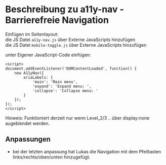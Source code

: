 # Beschreibung zu a11y-nav - Barrierefreie Navigation
Einfügen im Seitenlayout:  
die JS Datei `a11y-nav.js` über Externe JavaScripts hinzufügen  
die JS Datei `mobile-toggle.js` über Externe JavaScripts hinzufügen  
  
unter Eigener JavaScript-Code einfügen:  

````
<script>
document.addEventListener('DOMContentLoaded', function() {
    new A11yNav({
        ariaLabels: {
            'main': 'Main menu',
            'expand': 'Expand menu: ',
            'collapse': 'Collapse menu: '
        }
    });
});
</script>
````


Hinweis: Funktioniert derzeit nur wenn Level_2/3 .. über display:none augeblendet werden. 

## Anpassungen

- bei der letzten anpassung hat Lukas die Navigation mit dem Pfeiltasten links/rechts/oben/unten hinzugefügt.

